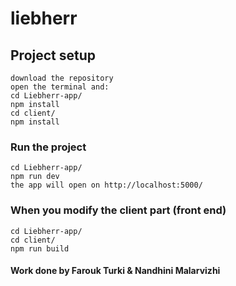 # liebherr

## Project setup
```
download the repository
open the terminal and:
cd Liebherr-app/
npm install
cd client/
npm install
```

### Run the project
```
cd Liebherr-app/
npm run dev
the app will open on http://localhost:5000/
```

### When you modify the client part (front end)
```
cd Liebherr-app/
cd client/
npm run build
```

#### Work done by Farouk Turki &  Nandhini Malarvizhi
